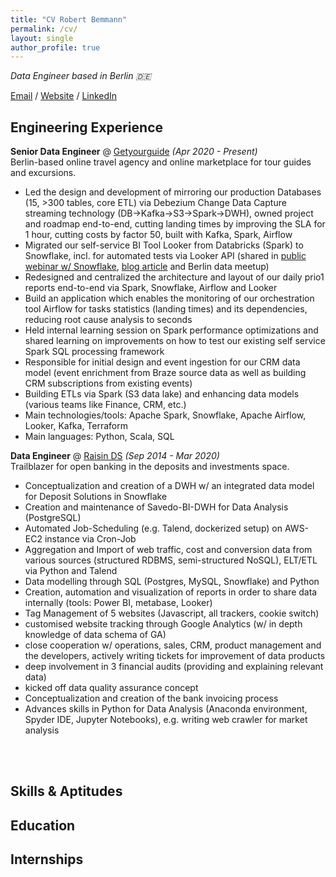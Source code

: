 ```yaml
---
title: "CV Robert Bemmann"
permalink: /cv/
layout: single
author_profile: true
---
```


_Data Engineer based in Berlin 🇩🇪_ <br>

[Email](mailto:bemmann.data@gmail.com) / [Website](https://robertbemmann.github.io/pensieve/) / [LinkedIn](https://www.linkedin.com/in/robert-bemmann/)

## Engineering Experience

**Senior Data Engineer** @ [Getyourguide](https://www.getyourguide.com/) _(Apr 2020 - Present)_ <br>
Berlin-based online travel agency and online marketplace for tour guides and excursions.
  - Led the design and development of mirroring our production Databases (15, >300 tables, core ETL) via Debezium Change Data Capture streaming technology (DB->Kafka->S3->Spark->DWH), owned project and roadmap end-to-end, cutting landing times by improving the SLA for 1 hour, cutting costs by factor 50, built with Kafka, Spark, Airflow
  - Migrated our self-service BI Tool Looker from Databricks (Spark) to Snowflake, incl. for automated tests via Looker API (shared in [public webinar w/ Snowflake](https://resources.snowflake.com/customer-stories/getyourguide-turning-travel-dreams-into-reality-with-snowflake), [blog article](https://medium.com/tech-getyourguide/migrating-our-self-service-bi-tool-looker-from-hive-apache-spark-to-snowflake-492441bca934) and Berlin data meetup)
  - Redesigned and centralized the architecture and layout of our daily prio1 reports end-to-end via Spark, Snowflake, Airflow and Looker
  - Build an application which enables the monitoring of our orchestration tool Airflow for tasks statistics (landing times) and its dependencies, reducing root cause analysis to seconds
  - Held internal learning session on Spark performance optimizations and shared learning on improvements on how to test our existing self service Spark SQL processing framework
  - Responsible for initial design and event ingestion for our CRM data model (event enrichment from Braze source data as well as building CRM subscriptions from existing events)
  - Building ETLs via Spark (S3 data lake) and enhancing data models (various teams like Finance, CRM, etc.)
  - Main technologies/tools: Apache Spark, Snowflake, Apache Airflow, Looker, Kafka, Terraform
  - Main languages: Python, Scala, SQL

**Data Engineer** @ [Raisin DS](https://www.raisin.com/en/about-raisin/) _(Sep 2014 - Mar 2020)_ <br>
Trailblazer for open banking in the deposits and investments space.
  - Conceptualization and creation of a DWH w/ an integrated data model for Deposit Solutions in Snowflake
  - Creation and maintenance of Savedo-BI-DWH for Data Analysis (PostgreSQL)
  - Automated Job-Scheduling (e.g. Talend, dockerized setup) on AWS-EC2 instance via Cron-Job
  - Aggregation and Import of web traffic, cost and conversion data from various sources (structured RDBMS, semi-structured NoSQL), ELT/ETL via Python and Talend
  - Data modelling through SQL (Postgres, MySQL, Snowflake) and Python
  - Creation, automation and visualization of reports in order to share data internally (tools: Power BI, metabase, Looker)
  - Tag Management of 5 websites (Javascript, all trackers, cookie switch)
  - customised website tracking through Google Analytics (w/ in depth knowledge of data schema of GA)
  - close cooperation w/ operations, sales, CRM, product management and the developers, actively writing tickets for improvement of data products
  - deep involvement in 3 financial audits (providing and explaining relevant data)
  - kicked off data quality assurance concept
  - Conceptualization and creation of the bank invoicing process
  - Advances skills in Python for Data Analysis (Anaconda environment, Spyder IDE, Jupyter Notebooks), e.g. writing web crawler for market analysis


<br><br>

## Skills & Aptitudes

## Education

## Internships